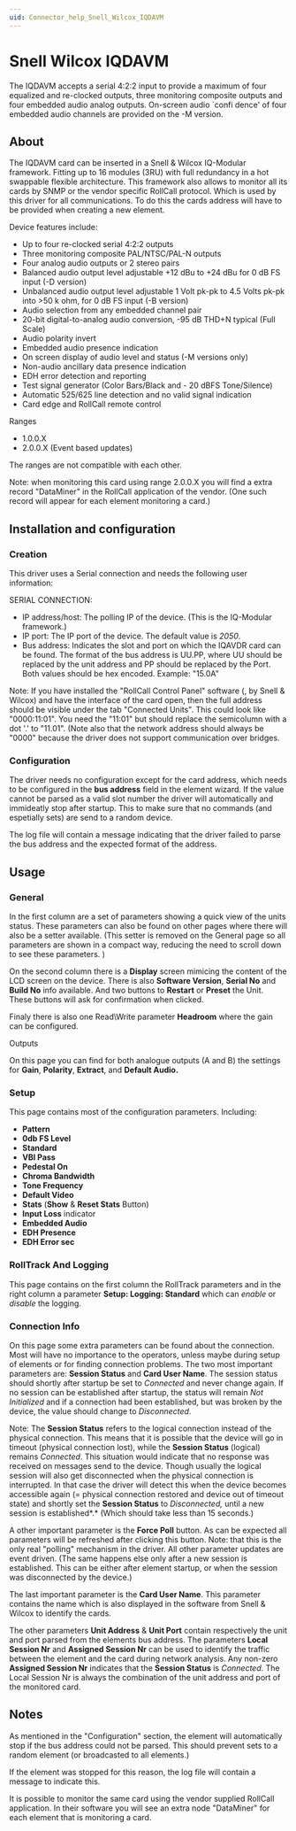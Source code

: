 ```yaml
---
uid: Connector_help_Snell_Wilcox_IQDAVM
---
```


# Snell Wilcox IQDAVM

The IQDAVM accepts a serial 4:2:2 input to provide a maximum of four equalized and re-clocked outputs, three monitoring composite outputs and four embedded audio analog outputs. On-screen audio \`confi dence' of four embedded audio channels are provided on the -M version.

## About

The IQDAVM card can be inserted in a Snell & Wilcox IQ-Modular framework. Fitting up to 16 modules (3RU) with full redundancy in a hot swappable flexible architecture. This framework also allows to monitor all its cards by SNMP or the vendor specific RollCall protocol. Which is used by this driver for all communications. To do this the cards address will have to be provided when creating a new element.

Device features include:

- Up to four re-clocked serial 4:2:2 outputs
- Three monitoring composite PAL/NTSC/PAL-N outputs
- Four analog audio outputs or 2 stereo pairs
- Balanced audio output level adjustable +12 dBu to +24 dBu for 0 dB FS input (-D version)
- Unbalanced audio output level adjustable 1 Volt pk-pk to 4.5 Volts pk-pk into \>50 k ohm, for 0 dB FS input (-B version)
- Audio selection from any embedded channel pair
- 20-bit digital-to-analog audio conversion, -95 dB THD+N typical (Full Scale)
- Audio polarity invert
- Embedded audio presence indication
- On screen display of audio level and status (-M versions only)
- Non-audio ancillary data presence indication
- EDH error detection and reporting
- Test signal generator (Color Bars/Black and - 20 dBFS Tone/Silence)
- Automatic 525/625 line detection and no valid signal indication
- Card edge and RollCall remote control

Ranges

- 1.0.0.X
- 2.0.0.X (Event based updates)

The ranges are not compatible with each other.

Note: when monitoring this card using range 2.0.0.X you will find a extra record "DataMiner" in the RollCall application of the vendor. (One such record will appear for each element monitoring a card.)

## Installation and configuration

### Creation

This driver uses a Serial connection and needs the following user information:

SERIAL CONNECTION:

- IP address/host: The polling IP of the device. (This is the IQ-Modular framework.)
- IP port: The IP port of the device. The default value is *2050*.
- Bus address: Indicates the slot and port on which the IQAVDR card can be found.
  The format of the bus address is UU.PP, where UU should be replaced by the unit address and PP should be replaced by the Port.
  Both values should be hex encoded. Example: "15.0A"

Note:
If you have installed the "RollCall Control Panel" software (, by Snell & Wilcox) and have the interface of the card open, then the full address should be visible under the tab "Connected Units". This could look like "0000:11:01". You need the "11:01" but should replace the semicolumn with a dot '.' to "11.01". (Note also that the network address should always be "0000" because the driver does not support communication over bridges.

### Configuration

The driver needs no configuration except for the card address, which needs to be configured in the **bus address** field in the element wizard.
If the value cannot be parsed as a valid slot number the driver will automatically and immideatly stop after startup. This to make sure that no commands (and espetially sets) are send to a random device.

The log file will contain a message indicating that the driver failed to parse the bus address and the expected format of the address.

## Usage

### General

In the first column are a set of parameters showing a quick view of the units status. These parameters can also be found on other pages where there will also be a setter available. (This setter is removed on the General page so all parameters are shown in a compact way, reducing the need to scroll down to see these parameters. )

On the second column there is a **Display** screen mimicing the content of the LCD screen on the device. There is also **Software Version**, **Serial No** and **Build No** info available. And two buttons to **Restart** or **Preset** the Unit. These buttons will ask for confirmation when clicked.

Finaly there is also one Read\Write parameter **Headroom** where the gain can be configured.

Outputs

On this page you can find for both analogue outputs (A and B) the settings for **Gain**, **Polarity**, **Extract**, and **Default Audio.**

### Setup

This page contains most of the configuration parameters.
Including:

- **Pattern**
- **0db FS Level**
- **Standard**
- **VBI Pass**
- **Pedestal On**
- **Chroma Bandwidth**
- **Tone Frequency**
- **Default Video**
- **Stats** (**Show** & **Reset Stats** Button)
- **Input Loss** indicator
- **Embedded Audio**
- **EDH Presence**
- **EDH Error sec**

### RollTrack And Logging

This page contains on the first column the RollTrack parameters and in the right column a parameter **Setup: Logging: Standard** which can *enable* or *disable* the logging.

### Connection Info

On this page some extra parameters can be found about the connection. Most will have no importance to the operators, unless maybe during setup of elements or for finding connection problems.
The two most important parameters are: **Session Status** and **Card User Name**. The session status should shortly after startup be set to *Connected* and never change again. If no session can be established after startup, the status will remain *Not Initialized* and if a connection had been established, but was broken by the device, the value should change to *Disconnected*.

Note:
The **Session Status** refers to the logical connection instead of the physical connection. This means that it is possible that the device will go in timeout (physical connection lost), while the **Session Status** (logical) remains *Connected*. This situation would indicate that no response was received on messages send to the device. Though usually the logical session will also get disconnected when the physical connection is interrupted. In that case the driver will detect this when the device becomes accessible again (= physical connection restored and device out of timeout state) and shortly set the **Session Status** to *Disconnected,* until a new session is established*.* (Which should take less than 15 seconds.)

A other important parameter is the **Force Poll** button.
As can be expected all parameters will be refreshed after clicking this button.
Note: that this is the only real "polling" mechanism in the driver. All other parameter updates are event driven.
(The same happens else only after a new session is established. This can be either after element startup, or when the session was disconnected by the device.)

The last important parameter is the **Card User Name**.
This parameter contains the name which is also displayed in the software from Snell & Wilcox to identify the cards.

The other parameters **Unit Address** & **Unit Port** contain respectively the unit and port parsed from the elements bus address.
The parameters **Local Session Nr** and **Assigned Session Nr** can be used to identify the traffic between the element and the card during network analysis. Any non-zero **Assigned Session Nr** indicates that the **Session Status** is *Connected*. The Local Session Nr is always the combination of the unit address and port of the monitored card.

## Notes

As mentioned in the "Configuration" section, the element will automatically stop if the bus address could not be parsed.
This should prevent sets to a random element (or broadcasted to all elements.)

If the element was stopped for this reason, the log file will contain a message to indicate this.

It is possible to monitor the same card using the vendor supplied RollCall application. In their software you will see an extra node "DataMiner" for each element that is monitoring a card.
